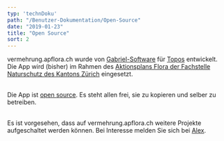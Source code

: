 ```yaml
---
typ: 'technDoku'
path: "/Benutzer-Dokumentation/Open-Source"
date: "2019-01-23"
title: "Open Source"
sort: 2
---
```


vermehrung.apflora.ch wurde von [Gabriel-Software](//gabriel-software.ch) für [Topos](//toposmm.ch) entwickelt. Die App wird (bisher) im Rahmen des [Aktionsplans Flora der Fachstelle Naturschutz des Kantons Zürich](//aln.zh.ch/internet/baudirektion/aln/de/naturschutz/artenfoerderung/ap_fl.html) eingesetzt.<br/><br/>

Die App ist [open source](//github.com/barbalex/vermehrung/blob/master/LICENSE). Es steht allen frei, sie zu kopieren und selber zu betreiben.<br/><br/>

Es ist vorgesehen, dass auf vermehrung.apflora.ch weitere Projekte aufgeschaltet werden können. Bei Interesse melden Sie sich bei [Alex](mailto:alex@gabriel-software.ch).